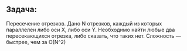## Задача:
Пересечение отрезков. Дано N отрезков, каждый из которых параллелен либо оси X, либо оси Y. 
Необходимо найти любые два пересекающихся отрезка, либо сказать, что таких нет. Сложность — быстрее, чем за O(N^2)
